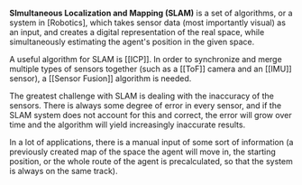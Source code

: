 **SImultaneous Localization and Mapping (SLAM)** is a set of algorithms, or a system in [Robotics], which takes sensor data (most importantly visual) as an input, and creates a digital representation of the real space, while simultaneously estimating the agent's position in the given space.

A useful algorithm for SLAM is [[ICP]]. In order to synchronize and merge multiple types of sensors together (such as a [[ToF]] camera and an [[IMU]] sensor), a [[Sensor Fusion]] algorithm is needed.

The greatest challenge with SLAM is dealing with the inaccuracy of the sensors. There is always some degree of error in every sensor, and if the SLAM system does not account for this and correct, the error will grow over time and the algorithm will yield increasingly inaccurate results.

In a lot of applications, there is a manual input of some sort of information (a previously created map of the space the agent will move in, the starting position, or the whole route of the agent is precalculated, so that the system is always on the same track).
